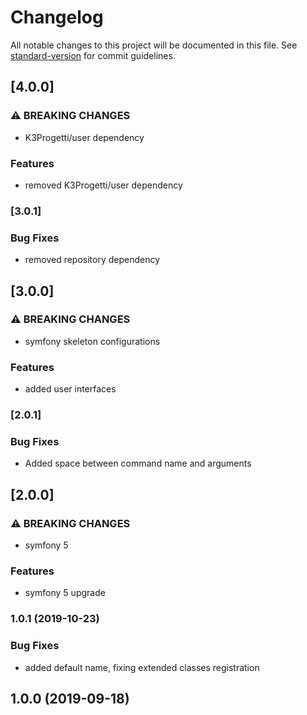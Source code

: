 # Changelog

All notable changes to this project will be documented in this file. See [standard-version](https://github.com/conventional-changelog/standard-version) for commit guidelines.

## [4.0.0]


### ⚠ BREAKING CHANGES

* K3Progetti/user dependency

### Features

* removed K3Progetti/user dependency

### [3.0.1]


### Bug Fixes

* removed repository dependency

## [3.0.0]


### ⚠ BREAKING CHANGES

* symfony skeleton configurations

### Features

* added user interfaces

### [2.0.1]

### Bug Fixes

* Added space between command name and arguments

## [2.0.0]


### ⚠ BREAKING CHANGES

* symfony 5

### Features

* symfony 5 upgrade

### 1.0.1 (2019-10-23)

### Bug Fixes

* added default name, fixing extended classes registration

## 1.0.0 (2019-09-18)
